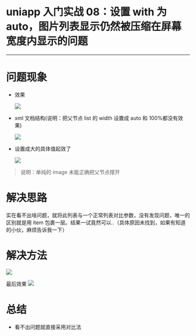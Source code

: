 # uniapp 入门实战 08：设置 with 为 auto，图片列表显示仍然被压缩在屏幕宽度内显示的问题

---

# 问题现象

- 效果

  ![](https://cdn.jsdelivr.net/gh/yxw007/BlogPicBed@master//img/20220616210533.png)

- xml 文档结构(说明：把父节点 list 的 width 设置成 auto 和 100%都没有效果)

  ![](https://cdn.jsdelivr.net/gh/yxw007/BlogPicBed@master//img/20220616210431.png)

- 设置成大的具体值起效了

  ![](https://cdn.jsdelivr.net/gh/yxw007/BlogPicBed@master//img/20220616210448.png)

> 说明：单纯的 image 未能正确把父节点撑开

# 解决思路

实在看不出啥问题，就将此列表与一个正常列表对比参数，没有发现问题，唯一的区别就是用 item 包裹一层。结果一试竟然可以..（具体原因未找到，如果有知道的小伙，麻烦告诉我一下）

# 解决方法

![](https://cdn.jsdelivr.net/gh/yxw007/BlogPicBed@master//img/20220616210507.png)

最后效果
![](https://cdn.jsdelivr.net/gh/yxw007/BlogPicBed@master//img/20220616210523.png)

# 总结

- 看不出问题就直接采用对比法


